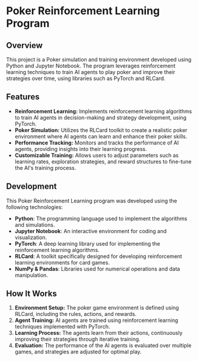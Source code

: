 # Poker Reinforcement Learning Program

## Overview
This project is a Poker simulation and training environment developed using Python and Jupyter Notebook. The program leverages reinforcement learning techniques to train AI agents to play poker and improve their strategies over time, using libraries such as PyTorch and RLCard.

## Features
- **Reinforcement Learning:** Implements reinforcement learning algorithms to train AI agents in decision-making and strategy development, using PyTorch.
- **Poker Simulation:** Utilizes the RLCard toolkit to create a realistic poker environment where AI agents can learn and enhance their poker skills.
- **Performance Tracking:** Monitors and tracks the performance of AI agents, providing insights into their learning progress.
- **Customizable Training:** Allows users to adjust parameters such as learning rates, exploration strategies, and reward structures to fine-tune the AI's training process.

## Development
This Poker Reinforcement Learning program was developed using the following technologies:
- **Python**: The programming language used to implement the algorithms and simulations.
- **Jupyter Notebook**: An interactive environment for coding and visualization.
- **PyTorch**: A deep learning library used for implementing the reinforcement learning algorithms.
- **RLCard**: A toolkit specifically designed for developing reinforcement learning environments for card games.
- **NumPy & Pandas**: Libraries used for numerical operations and data manipulation.

## How It Works
1. **Environment Setup:** The poker game environment is defined using RLCard, including the rules, actions, and rewards.
2. **Agent Training:** AI agents are trained using reinforcement learning techniques implemented with PyTorch.
3. **Learning Process:** The agents learn from their actions, continuously improving their strategies through iterative training.
4. **Evaluation:** The performance of the AI agents is evaluated over multiple games, and strategies are adjusted for optimal play.

